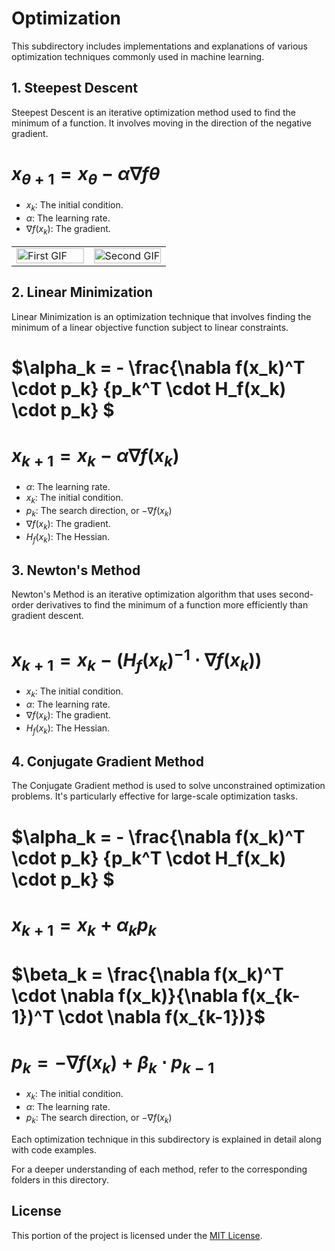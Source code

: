 # Optimization

This subdirectory includes implementations and explanations of various optimization techniques commonly used in machine learning.

## 1. Steepest Descent

Steepest Descent is an iterative optimization method used to find the minimum of a function. It involves moving in the direction of the negative gradient.

# $x_{\theta+1} = x_{\theta} - \alpha \nabla f{\theta}$

* $x_k$: The initial condition.
* $\alpha$: The learning rate.
* $\nabla f(x_k)$: The gradient.

<table>
  <tr>
    <td style="width: 50%;">
      <img src="https://github.com/Twallett/Machine-Learning/blob/main/Optimization/1_Steepest_descent/Steepest_descent_contour.gif" alt="First GIF" width="100%">
    </td>
    <td style="width: 50%;">
      <img src="https://github.com/Twallett/Machine-Learning/blob/main/Optimization/1_Steepest_descent/Steepest_descent_surface.gif" alt="Second GIF" width="100%">
    </td>
  </tr>
</table>

## 2. Linear Minimization

Linear Minimization is an optimization technique that involves finding the minimum of a linear objective function subject to linear constraints.

# $\alpha_k = - \frac{\nabla f(x_k)^T \cdot p_k} {p_k^T \cdot  H_f(x_k) \cdot p_k} $

# $x_{k+1} = x_k - \alpha \nabla f(x_k)$

* $\alpha$: The learning rate.
* $x_k$: The initial condition.
* $p_k$: The search direction, or $-\nabla f(x_k)$
* $\nabla f(x_k)$: The gradient.
* $H_f(x_k)$: The Hessian.

## 3. Newton's Method

Newton's Method is an iterative optimization algorithm that uses second-order derivatives to find the minimum of a function more efficiently than gradient descent.

# $x_{k+1} = x_k - (H_f(x_k)^{-1} \cdot \nabla f(x_k))$

* $x_k$: The initial condition.
* $\alpha$: The learning rate.
* $\nabla f(x_k)$: The gradient.
* $H_f(x_k)$: The Hessian.

## 4. Conjugate Gradient Method

The Conjugate Gradient method is used to solve unconstrained optimization problems. It's particularly effective for large-scale optimization tasks.

# $\alpha_k = - \frac{\nabla f(x_k)^T \cdot p_k} {p_k^T \cdot  H_f(x_k) \cdot p_k} $

# $x_{k+1} = x_k + \alpha_k p_k$

# $\beta_k = \frac{\nabla f(x_k)^T \cdot \nabla f(x_k)}{\nabla f(x_{k-1})^T \cdot \nabla f(x_{k-1})}$

# $p_k = -\nabla f(x_k) + \beta_k \cdot p_{k-1}$

* $x_k$: The initial condition.
* $\alpha$: The learning rate.
* $p_k$: The search direction, or $-\nabla f(x_k)$

Each optimization technique in this subdirectory is explained in detail along with code examples.

For a deeper understanding of each method, refer to the corresponding folders in this directory.

## License

This portion of the project is licensed under the [MIT License](../LICENSE).
